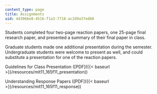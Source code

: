 ```yaml
---
content_type: page
title: Assignments
uid: 4d3966e8-4516-f1a3-7718-ac2d9a37edb0
---
```


Students completed four two-page reaction papers, one 25-page final research paper, and presented a summary of their final paper in class.

Graduate students made one additional presentation during the semester. Undergraduate students were welcome to present as well, and could substitute a presentation for one of the reaction papers.

Guidelines for Class Presentation ([PDF]({{< baseurl >}}/resources/mit11_165f11_presentation))

Understanding Response Papers ([PDF]({{< baseurl >}}/resources/mit11_165f11_response))